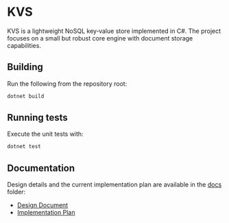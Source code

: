 # KVS

KVS is a lightweight NoSQL key‑value store implemented in C#. The project focuses on a small but robust core engine with document storage capabilities.

## Building

Run the following from the repository root:

```bash
dotnet build
```

## Running tests

Execute the unit tests with:

```bash
dotnet test
```

## Documentation

Design details and the current implementation plan are available in the [docs](docs/) folder:

- [Design Document](docs/design-document.md)
- [Implementation Plan](docs/implementation-plan.md)


